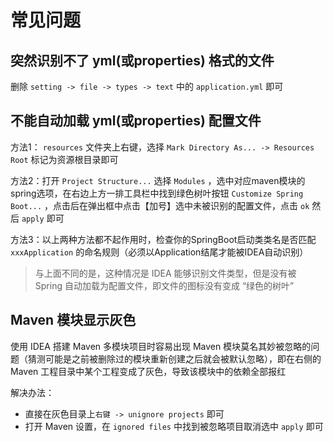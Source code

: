 # 常见问题

## 突然识别不了 yml(或properties) 格式的文件

删除 `setting -> file -> types -> text` 中的 `application.yml` 即可

## 不能自动加载 yml(或properties) 配置文件

方法1： `resources` 文件夹上右键，选择 `Mark Directory As... -> Resources Root` 标记为资源根目录即可

方法2：打开 `Project Structure...` 选择 `Modules` ，选中对应maven模块的spring选项，在右边上方一排工具栏中找到绿色树叶按钮 `Customize Spring Boot...` ，点击后在弹出框中点击【加号】选中未被识别的配置文件，点击 `ok` 然后 `apply` 即可

方法3：以上两种方法都不起作用时，检查你的SpringBoot启动类类名是否匹配 `xxxApplication` 的命名规则（必须以Application结尾才能被IDEA自动识别）

> 与上面不同的是，这种情况是 IDEA 能够识别文件类型，但是没有被 Spring 自动加载为配置文件，即文件的图标没有变成 “绿色的树叶”

## Maven 模块显示灰色

使用 IDEA 搭建 Maven 多模块项目时容易出现 Maven 模块莫名其妙被忽略的问题（猜测可能是之前被删除过的模块重新创建之后就会被默认忽略），即在右侧的 Maven 工程目录中某个工程变成了灰色，导致该模块中的依赖全部报红

解决办法：

* 直接在灰色目录上`右键 -> unignore projects` 即可
* 打开 Maven 设置，在 `ignored files` 中找到被忽略项目取消选中 `apply` 即可
